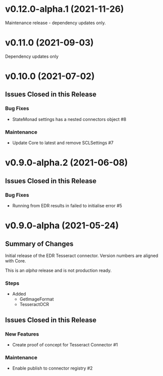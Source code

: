 # v0.12.0-alpha.1 (2021-11-26)

Maintenance release - dependency updates only.

# v0.11.0 (2021-09-03)

Dependency updates only

# v0.10.0 (2021-07-02)

## Issues Closed in this Release

### Bug Fixes

- StateMonad settings has a nested connectors object #8

### Maintenance

- Update Core to latest and remove SCLSettings #7

# v0.9.0-alpha.2 (2021-06-08)

## Issues Closed in this Release

### Bug Fixes

- Running from EDR results in failed to initialise error #5

# v0.9.0-alpha (2021-05-24)

## Summary of Changes

Initial release of the EDR Tesseract connector.
Version numbers are aligned with Core.

This is an _alpha_ release and is not production ready.

### Steps

- Added
  - GetImageFormat
  - TesseractOCR

## Issues Closed in this Release

### New Features

- Create proof of concept for Tesseract Connector #1

### Maintenance

- Enable publish to connector registry #2

